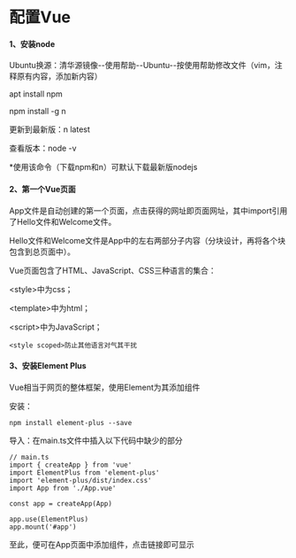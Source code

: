 # 配置Vue

#### 1、安装node

Ubuntu换源：清华源镜像--使用帮助--Ubuntu--按使用帮助修改文件（vim，注释原有内容，添加新内容）

apt install npm

npm install -g n

更新到最新版：n latest

查看版本：node -v&#x20;

\*使用该命令（下载npm和n）可默认下载最新版nodejs

#### 2、第一个Vue页面

App文件是自动创建的第一个页面，点击获得的网址即页面网址，其中import引用了Hello文件和Welcome文件。

Hello文件和Welcome文件是App中的左右两部分子内容（分块设计，再将各个块包含到总页面中）。

Vue页面包含了HTML、JavaScript、CSS三种语言的集合：

\<style>中为css；

\<template>中为html；

\<script>中为JavaScript；

```vue
<style scoped>防止其他语言对气其干扰
```

#### 3、安装Element Plus

Vue相当于网页的整体框架，使用Element为其添加组件

安装：

```
npm install element-plus --save
```

导入：在main.ts文件中插入以下代码中缺少的部分

```
// main.ts
import { createApp } from 'vue'
import ElementPlus from 'element-plus'
import 'element-plus/dist/index.css'
import App from './App.vue'

const app = createApp(App)

app.use(ElementPlus)
app.mount('#app')
```

至此，便可在App页面中添加组件，点击链接即可显示
